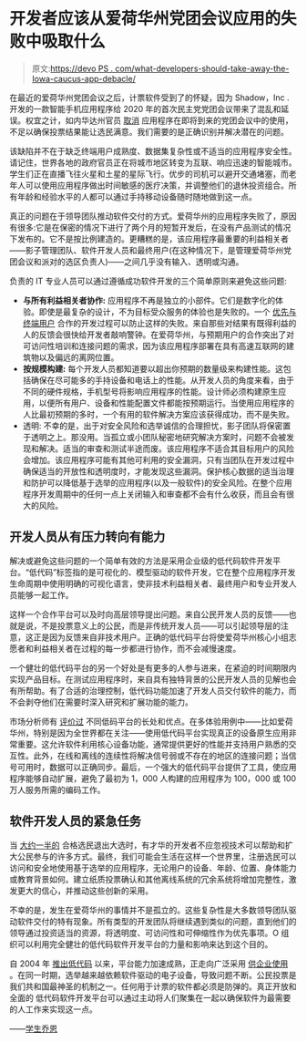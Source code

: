 # 开发者应该从爱荷华州党团会议应用的失败中吸取什么

> 原文:[https://devo PS . com/what-developers-should-take-away-the-Iowa-caucus-app-debacle/](https://devops.com/what-developers-should-take-away-from-the-iowa-caucus-app-debacle/)

在最近的爱荷华州党团会议之后，计票软件受到了[](https://www.npr.org/2020/02/04/802502709/iowa-dem-party-says-delay-due-to-reporting-issue-county-chairs-blame-malfunction?utm_term=nprnews&utm_source=twitter.com&utm_medium=social&utm_campaign=npr)的怀疑，因为 Shadow，Inc .开发的一款智能手机应用程序给 2020 年的首次民主党党团会议带来了混乱和延误。权宜之计，如内华达州官员 [取消](https://www.nbcnews.com/politics/2020-election/nevada-democrats-won-t-use-app-caused-iowa-caucus-fiasco-n1129946) 应用程序在即将到来的党团会议中的使用，不足以确保投票结果能让选民满意。我们需要的是正确识别并解决潜在的问题。

该缺陷并不在于缺乏终端用户成熟度、数据集复杂性或不适当的应用程序安全性。请记住，世界各地的政府官员正在将城市地区转变为互联、响应迅速的智能城市。学生们正在直播飞往火星和土星的星际飞行。优步的司机可以避开交通堵塞，而老年人可以使用应用程序做出时间敏感的医疗决策，并调整他们的退休投资组合。所有年龄和经验水平的人都可以通过手持移动设备随时随地做到这一点。

真正的问题在于领导团队推动软件交付的方式。爱荷华州的应用程序失败了，原因有很多:它是在保密的情况下进行了两个月的短暂开发后，在没有产品测试的情况下发布的。它不是按比例建造的。更糟糕的是，该应用程序最重要的利益相关者——影子管理团队、软件开发人员和最终用户(在这种情况下，是管理爱荷华州党团会议和派对的选区负责人)——之间几乎没有输入、透明或沟通。

负责的 IT 专业人员可以通过遵循成功软件开发的三个简单原则来避免这些问题:

*   **与所有利益相关者协作:** 应用程序不再是独立的小部件。它们是数字化的体验。即使是最复杂的设计，不为目标受众服务的体验也是失败的。一个 [优先与终端用户](https://www.mendix.com/blog/low-code-principle-2-collaboration/) 合作的开发过程可以防止这样的失败。来自那些对结果有既得利益的人的反馈会很快给开发者敲响警钟。在爱荷华州，与预期用户的合作突出了对可访问性培训和连接问题的需求，因为该应用程序部署在具有高速互联网的建筑物以及偏远的离网位置。
*   **按规模构建:** 每个开发人员都知道要以超出你预期的数量级来构建性能。这包括确保在尽可能多的手持设备和电话上的性能。从开发人员的角度来看，由于不同的硬件规格，手机型号将影响应用程序的性能。设计师必须构建原生应用，以便所有用户、设备和性能配置文件都能按预期运行。当使用应用程序的人比最初预期的多时，一个有用的软件解决方案应该获得成功，而不是失败。
*   透明: 不幸的是，出于对安全风险和选举诚信的合理担忧，影子团队将保密置于透明之上。那没用。当孤立或小团队秘密地研究解决方案时，问题不会被发现和解决。适当的审查和测试半途而废。该应用程序不适合其目标用户的风险会增加。该应用程序可能有其他可利用的安全漏洞，只有当团队在开发过程中确保适当的开放性和透明度时，才能发现这些漏洞。保护核心数据的适当治理和防护可以降低基于选举的应用程序(以及一般软件)的安全风险。在整个应用程序开发周期中的任何一点上关闭输入和审查都不会有什么收获，而且会有很大的风险。

## **开发人员从有压力转向有能力**

解决或避免这些问题的一个简单有效的方法是采用企业级的低代码软件开发平台。“低代码”标签指的是可视化的、模型驱动的软件开发，它在整个应用程序开发生命周期中使用明确的可视化语言，使非技术利益相关者、最终用户和专业开发人员能够一起工作。

这样一个合作平台可以及时向高层领导提出问题。来自公民开发人员的反馈——也就是说，不是投票意义上的公民，而是非传统开发人员——可以引起领导层的注意，这正是因为反馈来自非技术用户。正确的低代码平台将使爱荷华州核心小组志愿者和利益相关者在过程的每一步都进行协作，而不会减慢速度。

一个健壮的低代码平台的另一个好处是有更多的人参与进来，在紧迫的时间期限内实现产品目标。在测试应用程序时，来自具有独特背景的公民开发人员的见解也会有所帮助。有了合适的治理控制，低代码功能加速了开发人员交付软件的能力，而不会剥夺他们在需要时深入研究和扩展功能的能力。

市场分析师有 [评价过](https://www.gartner.com/en/documents/3947319/magic-quadrant-for-multiexperience-development-platforms) 不同低码平台的长处和优点。在多体验用例中——比如爱荷华州，特别是因为全世界都在关注——使用低代码平台实现真正的设备原生应用非常重要。这允许软件利用核心设备功能，通常提供更好的性能并支持用户熟悉的交互性。此外，在线和离线的连续性将解决信号弱或不存在的地区的连接问题；当信号可用时，数据可以正确同步。最后，一个强大的低代码平台提供了工具，使应用程序能够自动扩展，避免了最初为 1，000 人构建的应用程序为 100，000 或 100 万人服务所需的编码工作。

## **软件开发人员的紧急任务**

当 [大约一半的](https://www.fairvote.org/voter_turnout#voter_turnout_101) 合格选民退出大选时，有才华的开发者不应忽视技术可以帮助和扩大公民参与的许多方式。最终，我们可能会生活在这样一个世界里，注册选民可以访问和安全地使用基于选举的应用程序，无论用户的设备、年龄、位置、身体能力或教育背景如何。建立纸质投票确认和其他离线系统的冗余系统将增加完整性，激发更大的信心，并推动这些创新的采用。

不幸的是，发生在爱荷华州的事情并不是孤立的。这些复杂性是大多数领导团队驱动软件交付的特有现象。所有类型的开发团队将继续遇到类似的问题，直到他们的领导通过投资适当的资源，将透明度、可访问性和可伸缩性作为优先事项。O 组织可以利用完全健壮的低代码软件开发平台的力量和影响来达到这个目的。

自 2004 年 [推出低代码](https://www.mendix.com/blog/introducing-the-low-code-manifesto/) 以来，平台能力加速成熟，正走向广泛采用 [供企业使用](https://www.mendix.com/blog/the-2019-enterprise-lcap-magic-quadrant-low-code-goes-from-underground-to-enterprise/) 。在同一时期，选举越来越依赖软件驱动的电子设备，导致问题不断。公民投票是我们共和国最神圣的机制之一。任何用于计票的软件都必须是防弹的。真正开放和全面的 低代码软件开发平台可以通过主动将人们聚集在一起以确保软件为最需要的人工作来实现这一点。

——[学生乔恩](https://devops.com/author/jon-scolamiero/)